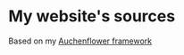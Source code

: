My website's sources
============

Based on my [Auchenflower framework][1]

[1]: <https://github.com/idooo/python-auchenflower>
